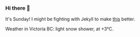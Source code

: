 ### Hi there :wave:

It's Sunday! I might be fighting with Jekyll to make [this](https://swissclubtoronto.ca) better.

Weather in Victoria BC: light snow shower, at +3°C.
